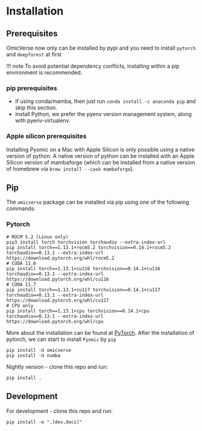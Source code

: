 # Installation

## Prerequisites

OmicVerse now only can be installed by pypi and you need to install `pytorch` and `deepforest` at first

!!! note 
    To avoid potential dependency conflicts, installing within a pip environment is recommended.

### pip prerequisites
- If using conda/mamba, then just run `conda install -c anaconda pip` and skip this section.
- Install Python, we prefer the pyenv version management system, along with pyenv-virtualenv.

### Apple silicon prerequisites
Installing Pyomic on a Mac with Apple Silicon is only possible using a native version of python. A native version of python can be installed with an Apple Silicon version of mambaforge (which can be installed from a native version of homebrew via `brew install --cask mambaforge`). 

## Pip

The `omicverse` package can be installed via pip using one of the following commands:

### Pytorch

```shell
# ROCM 5.2 (Linux only)
pip3 install torch torchvision torchaudio --extra-index-url
pip install torch==1.13.1+rocm5.2 torchvision==0.14.1+rocm5.2 torchaudio==0.13.1 --extra-index-url https://download.pytorch.org/whl/rocm5.2
# CUDA 11.6
pip install torch==1.13.1+cu116 torchvision==0.14.1+cu116 torchaudio==0.13.1 --extra-index-url https://download.pytorch.org/whl/cu116
# CUDA 11.7
pip install torch==1.13.1+cu117 torchvision==0.14.1+cu117 torchaudio==0.13.1 --extra-index-url https://download.pytorch.org/whl/cu117
# CPU only
pip install torch==1.13.1+cpu torchvision==0.14.1+cpu torchaudio==0.13.1 --extra-index-url https://download.pytorch.org/whl/cpu
```

More about the installation can be found at [PyTorch](https://pytorch.org/get-started/locally/). After the installation of pytorch, we can start to install `Pyomic` by `pip`


```shell
pip install -U omicverse
pip install -U numba
```

Nightly version - clone this repo and run:

```shell
pip install .
```

## Development

For development - clone this repo and run:

```shell
pip install -e ".[dev,docs]"
```

